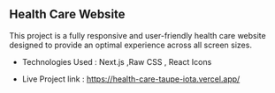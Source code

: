 ## Health Care Website

This project is a fully responsive and user-friendly health care website designed to provide an optimal experience across all screen sizes.

* Technologies Used : Next.js ,Raw CSS , React Icons

* Live Project link : https://health-care-taupe-iota.vercel.app/